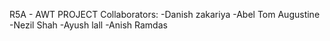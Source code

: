 R5A - AWT PROJECT 
Collaborators:
-Danish zakariya
-Abel Tom Augustine
-Nezil Shah
-Ayush lall
-Anish Ramdas
